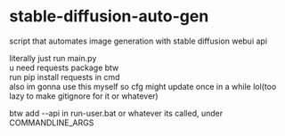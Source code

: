 # stable-diffusion-auto-gen
script that automates image generation with stable diffusion webui api  

literally just run main.py   
u need requests package btw  
run pip install requests in cmd  
also im gonna use this myself so cfg might update once in a while lol(too lazy to make gitignore for it or whatever)  

btw add --api in run-user.bat or whatever its called, under COMMANDLINE_ARGS  

